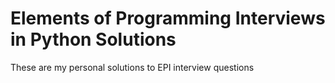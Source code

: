 # Elements of Programming Interviews in Python Solutions
These are my personal solutions to EPI interview questions
